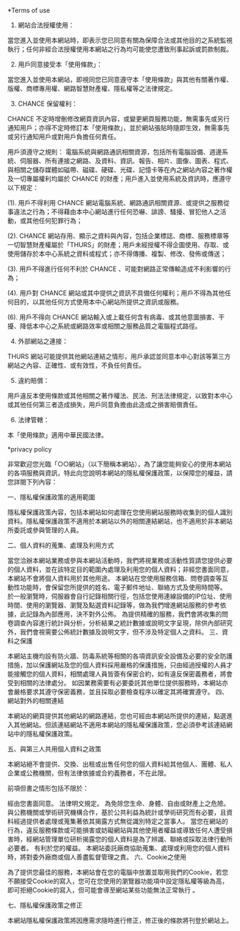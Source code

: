 *Terms of use
1. 網站合法授權使用：

當您進入並使用本網站時，即表示您已同意有關為保障合法或其他目的之系統監視執行；任何非經合法授權使用本網站之行為均可能使您遭致刑事起訴或罰款制裁。

2. 用戶同意接受本「使用條款」：

當您進入並使用本網站，即視同您已同意遵守本「使用條款」與其他有關著作權、版權、商標專用權、網路智慧財產權、隱私權等之法律規定。

3. CHANCE 保留權利：

CHANCE 不定時增刪修改網頁資訊內容，或變更網頁服務功能，無需事先或另行通知用戶；亦得不定時修訂本「使用條款」，並於網站張貼時隨即生效，無需事先或另行通知用戶或對用戶負擔任何責任。

用戶須遵守之規則：
電腦系統與網路通訊相關資源，包括所有電腦設備、週邊系統、伺服器、所有連接之網路、及資料、資訊、報告、相片、圖像、圖表、程式、與相關之儲存媒體如磁帶、磁碟、硬碟、光碟、記憶卡等在內之網站內容之著作權及一切專屬權利均屬於 CHANCE 的財產；用戶進入並使用系統及資訊時，應遵守以下規定：

(1). 用戶不得利用 CHANCE 網站電腦系統、網路通訊相關資源、或提供之服務從事違法之行為；不得藉由本中心網站進行任何恐嚇、誹謗、騷擾、冒犯他人之活動，或其他任何犯罪行為；

(2). CHANCE 網站存用、顯示之資料與內容，包括企業標誌、商標、服務標章等一切智慧財產權屬於「THURS」的財產；用戶未經授權不得企圖使用、存取、或使用儲存於本中心系統之資料或程式；亦不得傳播、複製、修改、發佈或傳送；

(3). 用戶不得進行任何不利於 CHANCE 、可能對網路正常傳輸造成不利影響的行為；

(4). 用戶對 CHANCE 網站或其中提供之資訊不具備任何權利；用戶不得為其他任何目的，以其他任何方式使用本中心網站所提供之資訊或服務。

(6). 用戶不得向 CHANCE 網站輸入或上載任何含有病毒、或其他意圖損害、干擾、降低本中心之系統或網路效率或相關之服務品質之電腦程式路徑。

4. 外部網站之連接：

THURS 網站可能提供其他網站連結之情形，用戶承認並同意本中心對該等第三方網站之內容、正確性、或有效性，不負任何責任。

5. 違約賠償：

用戶違反本使用條款或其他相關之著作權法、民法、刑法法律規定，以致對本中心或其他任何第三者造成損失，用戶同意負擔由此造成之損害賠償責任。

6. 法律管轄：

本「使用條款」適用中華民國法律。

*privacy policy

非常歡迎您光臨「○○網站」（以下簡稱本網站），為了讓您能夠安心的使用本網站的各項服務與資訊，特此向您說明本網站的隱私權保護政策，以保障您的權益，請您詳閱下列內容：

一、隱私權保護政策的適用範圍

隱私權保護政策內容，包括本網站如何處理在您使用網站服務時收集到的個人識別資料。隱私權保護政策不適用於本網站以外的相關連結網站，也不適用於非本網站所委託或參與管理的人員。

二、個人資料的蒐集、處理及利用方式

當您洽辦本網站業務或參與本網站活動時，我們將視業務或活動性質請您提供必要的個人資料，並在該特定目的範圍內處理及利用您的個人資料；非經您書面同意，本網站不會將個人資料用於其他用途。
本網站在您使用服務信箱、問卷調查等互動性功能時，會保留您所提供的姓名、電子郵件地址、聯絡方式及使用時間等。
於一般瀏覽時，伺服器會自行記錄相關行徑，包括您使用連線設備的IP位址、使用時間、使用的瀏覽器、瀏覽及點選資料記錄等，做為我們增進網站服務的參考依據，此記錄為內部應用，決不對外公佈。
為提供精確的服務，我們會將收集的問卷調查內容進行統計與分析，分析結果之統計數據或說明文字呈現，除供內部研究外，我們會視需要公佈統計數據及說明文字，但不涉及特定個人之資料。
三、資料之保護

本網站主機均設有防火牆、防毒系統等相關的各項資訊安全設備及必要的安全防護措施，加以保護網站及您的個人資料採用嚴格的保護措施，只由經過授權的人員才能接觸您的個人資料，相關處理人員皆簽有保密合約，如有違反保密義務者，將會受到相關的法律處分。
如因業務需要有必要委託其他單位提供服務時，本網站亦會嚴格要求其遵守保密義務，並且採取必要檢查程序以確定其將確實遵守。
四、網站對外的相關連結

本網站的網頁提供其他網站的網路連結，您也可經由本網站所提供的連結，點選進入其他網站。但該連結網站不適用本網站的隱私權保護政策，您必須參考該連結網站中的隱私權保護政策。

五、與第三人共用個人資料之政策

本網站絕不會提供、交換、出租或出售任何您的個人資料給其他個人、團體、私人企業或公務機關，但有法律依據或合約義務者，不在此限。

前項但書之情形包括不限於：

經由您書面同意。
法律明文規定。
為免除您生命、身體、自由或財產上之危險。
與公務機關或學術研究機構合作，基於公共利益為統計或學術研究而有必要，且資料經過提供者處理或蒐集著依其揭露方式無從識別特定之當事人。
當您在網站的行為，違反服務條款或可能損害或妨礙網站與其他使用者權益或導致任何人遭受損害時，經網站管理單位研析揭露您的個人資料是為了辨識、聯絡或採取法律行動所必要者。
有利於您的權益。
本網站委託廠商協助蒐集、處理或利用您的個人資料時，將對委外廠商或個人善盡監督管理之責。
六、Cookie之使用

為了提供您最佳的服務，本網站會在您的電腦中放置並取用我們的Cookie，若您不願接受Cookie的寫入，您可在您使用的瀏覽器功能項中設定隱私權等級為高，即可拒絕Cookie的寫入，但可能會導至網站某些功能無法正常執行 。

七、隱私權保護政策之修正

本網站隱私權保護政策將因應需求隨時進行修正，修正後的條款將刊登於網站上。